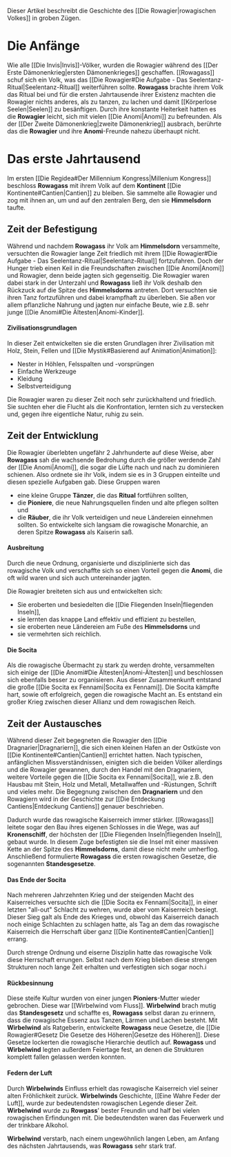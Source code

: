 Dieser Artikel beschreibt die Geschichte des [[Die Rowagier|rowagischen Volkes]] in groben Zügen.
# Die Anfänge
Wie alle [[Die Invis|Invis]]-Völker, wurden die Rowagier während des [[Der Erste Dämonenkrieg|ersten Dämonenkrieges]] geschaffen. [[Rowagass]] schuf sich ein Volk, was das [[Die Rowagier#Die Aufgabe - Das Seelentanz-Ritual|Seelentanz-Ritual]] weiterführen sollte. **Rowagass** brachte ihrem Volk das Ritual bei und für die ersten Jahrtausende ihrer Existenz machten die Rowagier nichts anderes, als zu tanzen, zu lachen und damit [[Körperlose Seelen|Seelen]] zu besänftigen.
Durch ihre konstante Heiterkeit hatten es die **Rowagier** leicht, sich mit vielen [[Die Anomi|Anomi]] zu befreunden. Als der [[Der Zweite Dämonenkrieg|zweite Dämonenkrieg]] ausbrach, berührte das die **Rowagier** und ihre **Anomi**-Freunde nahezu überhaupt nicht.
# Das erste Jahrtausend
Im ersten [[Die Regidea#Der Millennium Kongress|Millenium Kongress]] beschloss **Rowagass** mit ihrem Volk auf dem **Kontinent** [[Die Kontinente#Cantien|Cantien]] zu bleiben. Sie sammelte alle Rowagier und zog mit ihnen an, um und auf den zentralen Berg, den sie **Himmelsdorn** taufte.
## Zeit der Befestigung
Während und nachdem **Rowagass** ihr Volk am **Himmelsdorn** versammelte, versuchten die Rowagier lange Zeit friedlich mit ihrem [[Die Rowagier#Die Aufgabe - Das Seelentanz-Ritual|Seelentanz-Ritual]] fortzufahren. Doch der Hunger trieb einen Keil in die Freundschaften zwischen [[Die Anomi|Anomi]] und Rowagier, denn beide jagten sich gegenseitig.
Die Rowagier waren dabei stark in der Unterzahl und **Rowagass** ließ ihr Volk deshalb den Rückzuck auf die Spitze des **Himmelsdorns** antreten. Dort versuchten sie ihren Tanz fortzuführen und dabei krampfhaft zu überleben. Sie aßen vor allem pflanzliche Nahrung und jagten nur einfache Beute, wie z.B. sehr junge [[Die Anomi#Die Ältesten|Anomi-Kinder]].
#### Zivilisationsgrundlagen
In dieser Zeit entwickelten sie die ersten Grundlagen ihrer Zivilisation mit Holz, Stein, Fellen und [[Die Mystik#Basierend auf Animation|Animation]]:
- Nester in Höhlen, Felsspalten und -vorsprüngen
- Einfache Werkzeuge
- Kleidung
- Selbstverteidigung

Die Rowagier waren zu dieser Zeit noch sehr zurückhaltend und friedlich. Sie suchten eher die Flucht als die Konfrontation, lernten sich zu verstecken und, gegen ihre eigentliche Natur, ruhig zu sein.
## Zeit der Entwicklung
Die Rowagier überlebten ungefähr 2 Jahrhunderte auf diese Weise, aber **Rowagass** sah die wachsende Bedrohung durch die größer werdende Zahl der [[Die Anomi|Anomi]], die sogar die Lüfte nach und nach zu dominieren schienen. Also ordnete sie ihr Volk, indem sie es in 3 Gruppen einteilte und diesen spezielle Aufgaben gab. Diese Gruppen waren
- eine kleine Gruppe **Tänzer**, die das **Ritual** fortführen sollten,
- die **Pioniere**, die neue Nahrungsquellen finden und alte pflegen sollten und
- die **Räuber**, die ihr Volk verteidigen und neue Ländereien einnehmen sollten.
So entwickelte sich langsam die rowagische Monarchie, an deren Spitze **Rowagass** als Kaiserin saß.
#### Ausbreitung
Durch die neue Ordnung, organisierte und disziplinierte sich das rowagische Volk und verschaffte sich so einen Vorteil gegen die **Anomi**, die oft wild waren und sich auch untereinander jagten. 

Die Rowagier breiteten sich aus und entwickelten sich:
- Sie eroberten und besiedelten die [[Die Fliegenden Inseln|fliegenden Inseln]],
- sie lernten das knappe Land effektiv und effizient zu bestellen,
- sie eroberten neue Ländereien am Fuße des **Himmelsdorns** und
- sie vermehrten sich reichlich.
#### Die Socita
Als die rowagische Übermacht zu stark zu werden drohte, versammelten sich einige der [[Die Anomi#Die Ältesten|Anomi-Ältesten]] und beschlossen sich ebenfalls besser zu organisieren. Aus dieser Zusammenkunft entstand die große [[Die Socita ex Fennami|Socita ex Fennami]].
Die Socita kämpfte hart, sowie oft erfolgreich, gegen die rowagische Macht an. Es entstand ein großer Krieg zwischen dieser Allianz und dem rowagischen Reich.
## Zeit der Austausches
Während dieser Zeit begegneten die Rowagier den [[Die Dragnarier|Dragnariern]], die sich einen kleinen Hafen an der Ostküste von [[Die Kontinente#Cantien|Cantien]] errichtet hatten. Nach typischen, anfänglichen Missverständnissen, einigten sich die beiden Völker allerdings und die Rowagier gewannen, durch den Handel mit den Dragnariern, weitere Vorteile gegen die [[Die Socita ex Fennami|Socita]], wie z.B. den Hausbau mit Stein, Holz und Metall, Metallwaffen und -Rüstungen, Schrift und vieles mehr. Die Begegnung zwischen den **Dragnariern** und den Rowagiern wird in der Geschichte zur [[Die Entdeckung Cantiens|Entdeckung Cantiens]] genauer beschrieben.

Dadurch wurde das rowagische Kaiserreich immer stärker. [[Rowagass]] leitete sogar den Bau ihres eigenen Schlosses in die Wege, was auf **Kronenschiff**, der höchsten der [[Die Fliegenden Inseln|fliegenden Inseln]], gebaut wurde. In diesem Zuge befestigten sie die Insel mit einer massiven Kette an der Spitze des **Himmelsdorns**, damit diese nicht mehr umherflog. Anschließend formulierte **Rowagass** die ersten rowagischen Gesetze, die sogenannten **Standesgesetze**.
#### Das Ende der Socita
Nach mehreren Jahrzehnten Krieg und der steigenden Macht des Kaiserreiches versuchte sich die [[Die Socita ex Fennami|Socita]], in einer letzten "all-out" Schlacht zu wehren, wurde aber vom Kaiserreich besiegt. Dieser Sieg galt als Ende des Krieges und, obwohl das Kaiserreich danach noch einige Schlachten zu schlagen hatte, als Tag an dem das rowagische Kaiserreich die Herrschaft über ganz [[Die Kontinente#Cantien|Cantien]] errang.

Durch strenge Ordnung und eiserne Disziplin hatte das rowagische Volk diese Herrschaft errungen. Selbst nach dem Krieg blieben diese strengen Strukturen noch lange Zeit erhalten und verfestigten sich sogar noch.i
#### Rückbesinnung
Diese steife Kultur wurden von einer jungen **Pioniers**-Mutter wieder gebrochen. Diese war [[Wirbelwind vom Fluss]]. **Wirbelwind** brach mutig das **Standesgesetz** und schaffte es, **Rowagass** selbst daran zu erinnern, dass die rowagische Essenz aus Tanzen, Lärmen und Lachen besteht.
Mit **Wirbelwind** als Ratgeberin, entwickelte **Rowagass** neue Gesetze, die [[Die Rowagier#Gesetz Die Gesetze des Höheren|Gesetze des Höheren]]. Diese Gesetze lockerten die rowagische Hierarchie deutlich auf. **Rowagass** und **Wirbelwind** legten außerdem Feiertage fest, an denen die Strukturen komplett fallen gelassen werden konnten.
#### Federn der Luft
Durch **Wirbelwinds** Einfluss erhielt das rowagische Kaiserreich viel seiner alten Fröhlichkeit zurück. **Wirbelwinds** Geschichte, [[Eine Wahre Feder der Luft]], wurde zur bedeutendsten rowagischen Legende dieser Zeit. **Wirbelwind** wurde zu **Rowgass**' bester Freundin und half bei vielen rowagischen Erfindungen mit. Die bedeutendsten waren das Feuerwerk und der trinkbare Alkohol.

**Wirbelwind** verstarb, nach einem ungewöhnlich langen Leben, am Anfang des nächsten Jahrtausends, was **Rowagass** sehr stark traf.